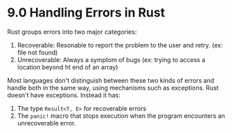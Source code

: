 # 9.0 Handling Errors in Rust

Rust groups errors into two major categories:
1. Recoverable: Resonable to report the problem to the user and retry. (ex: file not found)
2. Unrecoverable: Always a symptom of bugs (ex: trying to access a location beyond ht end of an array)

Most languages don't distinguish between these two kinds of errors and handle both in the same way, using mechanisms such as exceptions.
Rust doesn't have exceptions. Instead it has:
1. The type `Result<T, E>` for recoverable errors
2. The `panic!` macro that stops execution when the program encounters an unrecoverable error.
